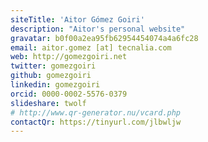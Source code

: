 ```yaml
---
siteTitle: 'Aitor Gómez Goiri'
description: "Aitor's personal website"
gravatar: b0f00a2ea95fb62954454074a4a6fc28
email: aitor.gomez [at] tecnalia.com
web: http://gomezgoiri.net
twitter: gomezgoiri
github: gomezgoiri
linkedin: gomezgoiri
orcid: 0000-0002-5576-0379
slideshare: twolf
# http://www.qr-generator.nu/vcard.php
contactQr: https://tinyurl.com/jlbwljw
---
```

